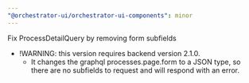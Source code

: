 ```yaml
---
"@orchestrator-ui/orchestrator-ui-components": minor
---
```


Fix ProcessDetailQuery by removing form subfields
- !WARNING: this version requires backend version 2.1.0.
  - It changes the graphql processes.page.form to a JSON type, so there are no subfields to request and will respond with an error.
